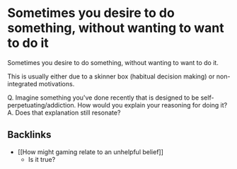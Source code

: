 # Sometimes you desire to do something, without wanting to want to do it
Sometimes you desire to do something, without wanting to want to do it.

This is usually either due to a skinner box (habitual decision making) or non-integrated motivations.

Q. Imagine something you've done recently that is designed to be self-perpetuating/addiction. How would you explain your reasoning for doing it?
A. Does that explanation still resonate?

## Backlinks
* [[How might gaming relate to an unhelpful belief]]
	* Is it true? 

<!-- #Life -->

<!-- {BearID:98B179DC-D848-4214-AE04-AF2E42D7D27B-15756-000013044F0BF1A1} -->
